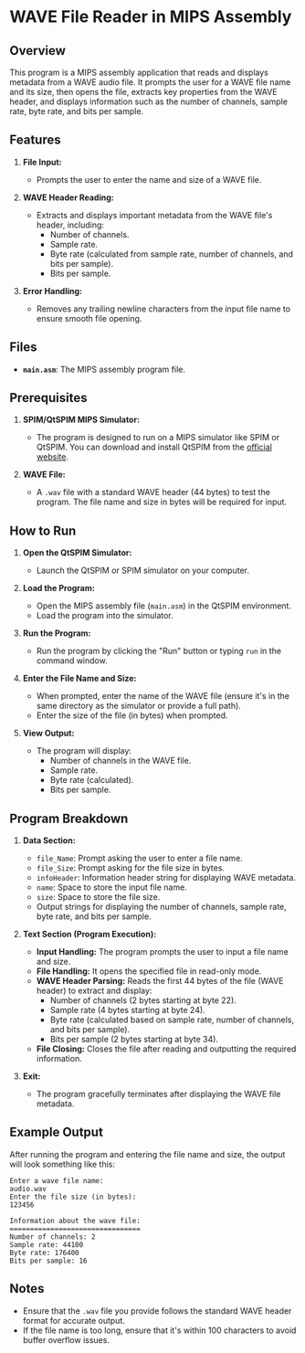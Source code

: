 # WAVE File Reader in MIPS Assembly

## Overview

This program is a MIPS assembly application that reads and displays metadata from a WAVE audio file. It prompts the user for a WAVE file name and its size, then opens the file, extracts key properties from the WAVE header, and displays information such as the number of channels, sample rate, byte rate, and bits per sample.

## Features

1. **File Input:** 
   - Prompts the user to enter the name and size of a WAVE file.
   
2. **WAVE Header Reading:**
   - Extracts and displays important metadata from the WAVE file's header, including:
     - Number of channels.
     - Sample rate.
     - Byte rate (calculated from sample rate, number of channels, and bits per sample).
     - Bits per sample.

3. **Error Handling:**
   - Removes any trailing newline characters from the input file name to ensure smooth file opening.

## Files

- **`main.asm`**: The MIPS assembly program file.

## Prerequisites

1. **SPIM/QtSPIM MIPS Simulator:**
   - The program is designed to run on a MIPS simulator like SPIM or QtSPIM. You can download and install QtSPIM from the [official website](https://sourceforge.net/projects/spimsimulator/).

2. **WAVE File:**
   - A `.wav` file with a standard WAVE header (44 bytes) to test the program. The file name and size in bytes will be required for input.

## How to Run

1. **Open the QtSPIM Simulator:**
   - Launch the QtSPIM or SPIM simulator on your computer.

2. **Load the Program:**
   - Open the MIPS assembly file (`main.asm`) in the QtSPIM environment.
   - Load the program into the simulator.

3. **Run the Program:**
   - Run the program by clicking the "Run" button or typing `run` in the command window.

4. **Enter the File Name and Size:**
   - When prompted, enter the name of the WAVE file (ensure it's in the same directory as the simulator or provide a full path).
   - Enter the size of the file (in bytes) when prompted.

5. **View Output:**
   - The program will display:
     - Number of channels in the WAVE file.
     - Sample rate.
     - Byte rate (calculated).
     - Bits per sample.

## Program Breakdown

1. **Data Section:**
   - `file_Name`: Prompt asking the user to enter a file name.
   - `file_Size`: Prompt asking for the file size in bytes.
   - `infoHeader`: Information header string for displaying WAVE metadata.
   - `name`: Space to store the input file name.
   - `size`: Space to store the file size.
   - Output strings for displaying the number of channels, sample rate, byte rate, and bits per sample.

2. **Text Section (Program Execution):**
   - **Input Handling:** The program prompts the user to input a file name and size.
   - **File Handling:** It opens the specified file in read-only mode.
   - **WAVE Header Parsing:** Reads the first 44 bytes of the file (WAVE header) to extract and display:
     - Number of channels (2 bytes starting at byte 22).
     - Sample rate (4 bytes starting at byte 24).
     - Byte rate (calculated based on sample rate, number of channels, and bits per sample).
     - Bits per sample (2 bytes starting at byte 34).
   - **File Closing:** Closes the file after reading and outputting the required information.

3. **Exit:**
   - The program gracefully terminates after displaying the WAVE file metadata.

## Example Output

After running the program and entering the file name and size, the output will look something like this:

```
Enter a wave file name:
audio.wav
Enter the file size (in bytes):
123456

Information about the wave file:
================================
Number of channels: 2
Sample rate: 44100
Byte rate: 176400
Bits per sample: 16
```

## Notes

- Ensure that the `.wav` file you provide follows the standard WAVE header format for accurate output.
- If the file name is too long, ensure that it's within 100 characters to avoid buffer overflow issues.


